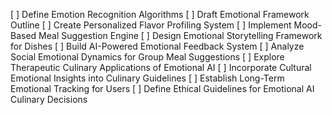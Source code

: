 [ ] Define Emotion Recognition Algorithms
[ ] Draft Emotional Framework Outline
[ ] Create Personalized Flavor Profiling System
[ ] Implement Mood-Based Meal Suggestion Engine
[ ] Design Emotional Storytelling Framework for Dishes
[ ] Build AI-Powered Emotional Feedback System
[ ] Analyze Social Emotional Dynamics for Group Meal Suggestions
[ ] Explore Therapeutic Culinary Applications of Emotional AI
[ ] Incorporate Cultural Emotional Insights into Culinary Guidelines
[ ] Establish Long-Term Emotional Tracking for Users
[ ] Define Ethical Guidelines for Emotional AI Culinary Decisions